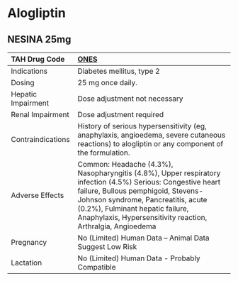 # Alogliptin

## NESINA 25mg

| TAH Drug Code      | [ONES](https://www.tahsda.org.tw/drugs/hissearch.php?drug_code=ONES)                                                                                                                                                                                                                       |
|:-------------------|:-------------------------------------------------------------------------------------------------------------------------------------------------------------------------------------------------------------------------------------------------------------------------------------------|
| Indications        | Diabetes mellitus, type 2                                                                                                                                                                                                                                                                  |
| Dosing             | 25 mg once daily.                                                                                                                                                                                                                                                                          |
| Hepatic Impairment | Dose adjustment not necessary                                                                                                                                                                                                                                                              |
| Renal Impairment   | Dose adjustment required                                                                                                                                                                                                                                                                   |
| Contraindications  | History of serious hypersensitivity (eg, anaphylaxis, angioedema, severe cutaneous reactions) to alogliptin or any component of the formulation.                                                                                                                                           |
| Adverse Effects    | Common: Headache (4.3%), Nasopharyngitis (4.8%), Upper respiratory infection (4.5%) Serious: Congestive heart failure, Bullous pemphigoid, Stevens-Johnson syndrome, Pancreatitis, acute (0.2%), Fulminant hepatic failure, Anaphylaxis, Hypersensitivity reaction, Arthralgia, Angioedema |
| Pregnancy          | No (Limited) Human Data – Animal Data Suggest Low Risk                                                                                                                                                                                                                                     |
| Lactation          | No (Limited) Human Data - Probably Compatible                                                                                                                                                                                                                                              |


